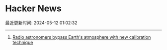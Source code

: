 # Hacker News

最近更新时间: 2024-05-12 01:02:32

--- 
1. [Radio astronomers bypass Earth's atmosphere with new calibration technique](https://phys.org/news/2024-04-radio-astronomers-bypass-disturbing-earth.html) 
